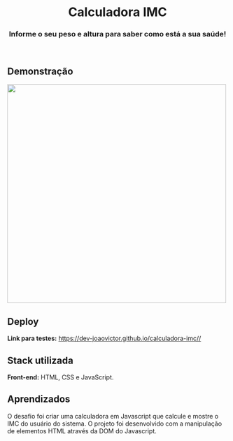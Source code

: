 <h1 align="center" >Calculadora IMC</h1>

<h3 align="center">Informe o seu peso e altura para saber como está a sua saúde!</h3>
<br>

## Demonstração

<p>
    <img width="500" src="./assets/demonstracao.gif"></img>
</p>

## Deploy

**Link para testes:** <a target="_blank" href="https://dev-joaovictor.github.io/calculadora-imc/">https://dev-joaovictor.github.io/calculadora-imc//</a>

## Stack utilizada

**Front-end:** HTML, CSS e JavaScript.

## Aprendizados

O desafio foi criar uma calculadora em Javascript que calcule e mostre o IMC do usuário do sistema. O projeto foi desenvolvido com a manipulação de elementos HTML através da DOM do Javascript.